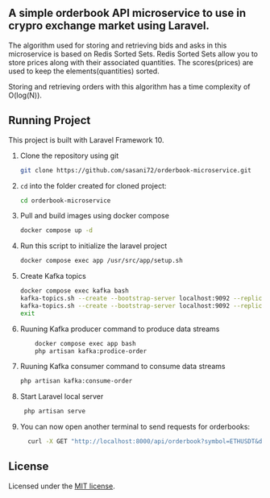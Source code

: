 ## A simple orderbook API microservice to use in crypro exchange market using Laravel.

The algorithm used for storing and retrieving bids and asks in this microservice is based on Redis Sorted Sets. Redis Sorted Sets allow you to store prices along with their associated quantities. The scores(prices) are used to keep the elements(quantities) sorted.

Storing and retrieving orders with this algorithm has a time complexity of O(log(N)).

## Running Project

This project is built with Laravel Framework 10.

1. Clone the repository using git

    ```bash
    git clone https://github.com/sasani72/orderbook-microservice.git
    ```

2. `cd` into the folder created for cloned project:

    ```bash
    cd orderbook-microservice
    ```

3. Pull and build images using docker compose

    ```bash
    docker compose up -d
    ```

4. Run this script to initialize the laravel project

    ```bash
    docker compose exec app /usr/src/app/setup.sh
    ```

5. Create Kafka topics

    ```bash
    docker compose exec kafka bash
    kafka-topics.sh --create --bootstrap-server localhost:9092 --replication-factor 1 --partitions 1 --topic new-order
    kafka-topics.sh --create --bootstrap-server localhost:9092 --replication-factor 1 --partitions 1 --topic cancel-order
    exit
    ```

6. Ruuning Kafka producer command to produce data streams

    ```bash
        docker compose exec app bash
        php artisan kafka:prodice-order
    ```

7. Ruuning Kafka consumer command to consume data streams

    ```bash
    php artisan kafka:consume-order
    ```

8. Start Laravel local server
    ```bash
     php artisan serve
    ```
9. You can now open another terminal to send requests for orderbooks:

    ```bash
      curl -X GET "http://localhost:8000/api/orderbook?symbol=ETHUSDT&depth=200"
    ```

## License

Licensed under the [MIT license](https://opensource.org/licenses/MIT).
